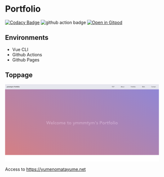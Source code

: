 # Portfolio

[![Codacy Badge](https://api.codacy.com/project/badge/Grade/ea54c319346d47c4910f4121810af9a3)](https://app.codacy.com/manual/ymmmtym/ymmmtym.github.io?utm_source=github.com&utm_medium=referral&utm_content=ymmmtym/ymmmtym.github.io&utm_campaign=Badge_Grade_Settings)
![github action badge](https://github.com/ymmmtym/ymmmtym.github.io/workflows/github%20pages/badge.svg)
[![Open in Gitpod](https://gitpod.io/button/open-in-gitpod.svg)](https://gitpod.io/#https://github.com/ymmmtym/ymmmtym.github.io)

## Environments

- Vue CLI
- Github Actions
- Github Pages

## Toppage

![portfolio-eyecatch](./src/assets/portfolio.png)

Access to <https://yumenomatayume.net>
